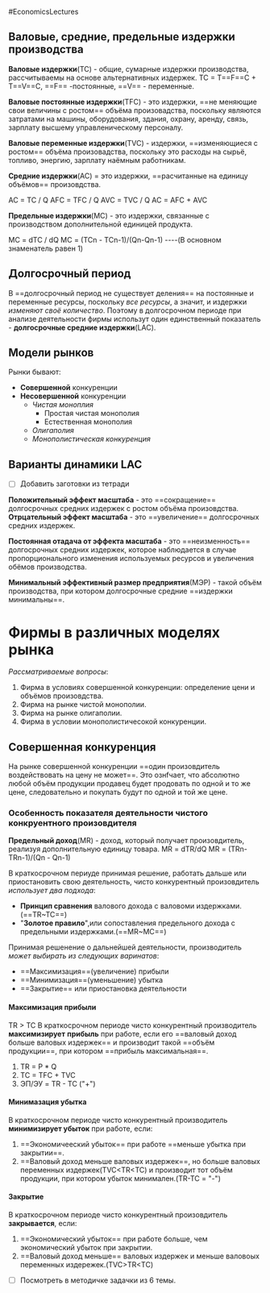 #EconomicsLectures 
## Валовые, средние, предельные издержки производства
**Валовые издержки**(TC) - общие, сумарные издержки производства, рассчитываемы на основе альтернативных издержек. 
TC = T==F==C + T==V==C, ==F== -постоянные, ==V== - переменные.

**Валовые постоянные издержки**(TFC) - это издержки, ==не меняющие свои величины с ростом== объёма произовадства, поскольку являются затратами на машины, оборудования, здания, охрану, аренду, связь, зарплату высшему управленическому персоналу. 

**Валовые переменные издержки**(TVC) - издержки, ==изменяющиеся с ростом== объёма произовадства, поскольку это расходы на сырьё, топливо, энергию, зарплату наёмным работникам.

**Средние издержки**(AC) = это издержки, ==расчитанные на единицу объёмов== произовдства. 

AC = TC / Q
AFC = TFC / Q
AVC = TVC / Q
AC = AFC + AVC

**Предельные издержки**(MC) - это издержки, связанные с производством дополнительной единицей продукта.

MC = dTC / dQ 
MC = (TCn - TCn-1)/(Qn-Qn-1) ----(В основном знаменатель равен 1)


## Долгосрочный период
В ==долгосрочный период не существует деления== на постоянные и переменные ресурсы, поскольку *все ресурсы*, а значит, и издержки *изменяют своё количество*. Поэтому в долгосрочном периоде при анализе деятельности фирмы использут один единственный показатель - **долгосрочные средние издержки**(LAC).

## Модели рынков
Рынки бывают:
- **Совершенной** конкуренции
- **Несовершенной** конкуренции
	- *Чистая моноплия*
		- Простая чистая монополия
		- Естественная монополия
	- *Олигаполия*
	- *Монополистическая конкуренция*

## Варианты динамики LAC
- [ ] Добавить заготовки из тетради

**Положительный эффект масштаба** - это ==сокращение== долгосрочных средних издержек с ростом объёма произовдства. 
**Отрцательный эффект масштаба** - это  ==увеличение== долгосрочных средних издержек.

**Постоянная отадача от эффекта масштаба** - это ==неизменность== долгосрочных средних издержек, которое наблюдается в случае пропорционального изменения используемых ресурсов и увеличения обёмов производства. 

**Минимальный эффективный размер предприятия**(МЭР) - такой объём производства, при котором долгосрочные средние ==издержки минимальны==.

# Фирмы в различных моделях рынка
*Рассматриваемые вопросы*:
1) Фирма в условиях совершенной конкуренции: определение цени и объёмов произовдства. 
2) Фирма на рынке чистой монополии.
3) Фирма на рынке олигаполии.
4) Фирма в условии монополистичесокой конкуренции.

## Cовершенная конкуренция
На рынке совершенной конкуренции ==один произовдитель воздействовать на цену не может==. Это ознfчает, что абсолютно любой объём продукции продавец будет продовать по одной и то же цене, следовательно и покупать будут по одной и той же цене.
### Особенность показателя деятельности чистого конкруентного произовдителя
**Предельный доход**(MR) - доход, который получает произовдитель, реализуя дополнительную единицу товара.
MR = dTR/dQ
MR = (TRn-TRn-1)/(Qn - Qn-1)

В краткосрочном периуде принимая решение, работать дальше или приостановить свою деятельность, чисто конкурентный произовдитель *использует два подхода*:
- **Принцип сравнения** валового дохода с валовоми издержками.(==TR~TC==)
- "**Золотое правило**",или сопоставления предельного дохода с предельными издержками.(==MR~MC==)

Принимая решенение о дальнейшей деятельности, производитель *может выбирать из следующих варинатов*:
- ==Максимизация==(увеличение) прибыли
- ==Минимизация==(уменьшение) убытка
- ==Закрытие== или приостановка деятельности

#### Максимизация прибыли
TR > TC
В краткосрочном периоде чисто конкурентный производитель **максимизирует** **прибыль** при работе, если его ==валовый доход больше валовых издержек== и производит такой ==объём продукции==, при котором ==прибыль максимальная==.
1) TR = P * Q
2) TC = TFC + TVC
3) ЭП/ЭУ = TR - TC ("+")

#### Минимазация убытка
В краткосрочном периоде чисто конкурентный производитель **минимизирует убыток** при работе, если:
1) ==Экономичееский убыток== при работе ==меньше убытка при закрытии==.
2) ==Валовый доход меньше валовых издержек==, но больше валовых переменных издержек(TVC<TR<TC) и производит тот объём продукции, при котором убыток минимален.(TR-TC = "-")

#### Закрытие
В краткосрочном периоде чисто конкурентный произовдитель **закрывается**, если:
1) ==Экономический убыток== при работе больше, чем экономический убыток при закрытии.
2) ==Валовый доход меньше== валовых издержек и меньше валовоых переменных издережек.(TVC>TR<TC)
- [ ] Посмотреть в методичке задачки из 6 темы.